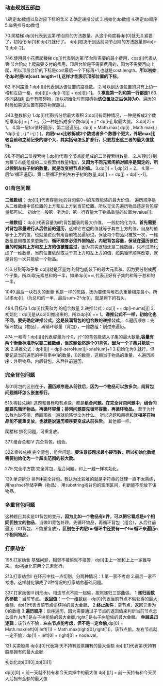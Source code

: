 ### 动态规划五部曲
1.确定dp数组以及对应下标的含义
2.确定递推公式
3.初始化dp数组
4.确定dp顺序
5.举例推导dp数组

70.爬楼梯 
dp[i]代表到达第i节台阶的方法数量。从这个角度看dp[0]就无关紧要了，初始化dp[1]和dp[2]就行了。
dp[i]取决于到达前两节台阶的方法数量即dp[i-1],dp[i-2]。

746.使用最小花费爬楼梯
dp[i]代表到达第i节台阶需要的最小费用，cost[i]代表从第i节台阶向上爬需要支付的费用，顶层台阶是不需要费用的，因为不需要再向上爬，所以顶层台阶的下标是cost最后一个下标再+1,也就是cost.length。**所以初始化dp时是int[cost.length+1],这样才能表示顶部位置的下标。**

62.不同路径
1.dp[i][j]代表到达该位置的路径数。
2.可以到达该位置的只有上边一格和左边一格，dp[i][j]= dp[i-1][j] + dp[i][j-1]。
3.**棋盘第一列和第一行都是1**
63.不同路径Ⅱ 
由于有障碍物，所以初始化时有障碍物**该位置及之后保持为0**。遍历的时候如果该位置有障碍物就跳过。

343.整数拆分
1.dp[i]代表i拆分后最大乘积
2.dp[i]有两种情况，一种是拆成2个数相乘dp[i] = j * i-j，另一种是拆成多个数dp[i] = j * dp[i-j],取最大值。
3.dp[2] = 1。
4.第一层for循环遍历i，第二层遍历j，dp[i] = Math.max( dp[i]  , Math.max( j *dp[i-j] , (j * i-j) ) )。**内层max比较拆成2个数或者多个数哪个更大，外层max比较当前和之前记录的哪个大，其实括号怎么扩都行，只要找出这三者的最大值就行。**

96.不同的二叉搜索树
1.dp[i]代表i个节点能组成的二叉搜索树数量。
2.从1到i分别为根节点能组成的二叉搜索树数量相加，**又因为不同元素间相对顺序是固定的，所以控制左右子树的数量，就是改变根节点的值。**
3.dp[1] = 1,dp[2] = 2。
4.第一层for循环遍历i，第二层循环控制左右子树的数量,dp[i] += dp[j] + dp[i-j-1]。

### 01背包问题
**二维数组：**
dp[i][j]代表容量为j的背包装0~i的东西能装的最大价值。
遍历顺序是从二维数组中该位置的上方和左上方到当前位置。所以无论先遍历物品还是背包容量都可以。
初始化一般第一列为0，第一行容量大于物品重量的位置为value[i]。

**一维数组：**
dp[i]代表容量为i的背包能装的最大价值。
一般初始化为0。**首先需要对背包容量进行从后往前的遍历**，这样它左边的值就等于其左上方的值，自身的值等于上方的值，也就是说没有用当前物品遍历过，保证每个物品只被放一次，一维数组是用覆盖来更新的。**循环顺序必须外侧物品，内层背包容量，保证在遍历该位置的时候其上方和左上方的值被覆盖过**，因为其实逻辑还是二维数组，只不过简化成了一维数组，当前位置依然取决于其上方和左上方的值，如果循环顺序改变，就是背包一次只能放一个物品。

416.分割等和子集
dp[i]就是容量为i的背包能装下的最大元素和。因为要分割成两个子集，所以i取元素总和的一半，如果dp[i]==i,代表正好有子集的和等于总和的一半。

1049.最后一块石头的重量
也是一样的思路，因为要使两堆石头重量相差最小，所以求dp[i]，i为总和的一半。最后sum-2*dp[i]，就是剩下的石头。

494.目标和
1.dp[i]代表和为i的组合数量
2.递推公式：dp[i] += dp[i-nums[j]]
3.初始化：dp[i]是从dp[0]推出来的，所以dp[0] == 1。**递推公式不一样，初始化也不同，要先确定递推公式，这是装满背包的组合数的递推公式。**
4.遍历顺序：先循环数组（物品），再循环容量（背包），一维数组：倒过来遍历。

474.一和零
1.dp[i][j]代表容量为i个0，j个1的背包能装入子集的最大数量,**容量有两个衡量标准所以要二维数组，但这题依然是个01背包，因为一个子集只能放一次**
2.递推公式：dp[i][j] = dp[i-zeroNum][j-oneNum]+1
3.初始化为0 就行，但要记录当前遍历的字符串中1的数量，0的数量，这相当于物品的重量。
4.遍历顺序：外层物品，内层背包，从后往前遍历。

### 完全背包问题
与01背包的区别在于，**遍历顺序是从前往后，因为一个物品可以放多次，纯背包问题循环怎么嵌套都行。**

518.零钱兑换Ⅱ
这题和目标和有点像，都是**组合问题。在完全背包问题中，组合问题要先循环物品，再循环容量；排列问题要先循环容量，再循环物品。** 至于为什么我也说不清，但画图推一遍就能感觉出为什么。
所以这题和目标和就**相差在物品能不能重复放，也就是说遍历顺序要变成从前往后。** 其他都一样。

爬楼梯
排列问题，可重复放。

377.组合总和Ⅳ
完全背包，组合。

322.零钱兑换
完全背包，组合问题。**要注意该题求最小硬币数，所以初始化数组需要初始化为一个超出范围的较大数。**

279.完全平方数
完全背包，组合问题。和上一题一样初始化。

139.单词拆分
排列➕完全背包。我认为比较难的就是字符串的处理一直不太熟练，用hashset存储字典（物品），用substring找背包的空闲区间，判断能不能放下该物品。

### 多重背包问题
这种题目其实是01背包的变形，**因为比如一个物品有n件，可以把它看成是n个相同但独立的物品**，当做01背包处理。先循环物品，再循环背包（组合），从后往前遍历（01背包，不能重复放），**区别在于内层for循环中还要有一个for循环来遍历n个相同物品。**
<br>

### 打家劫舍
198.打家劫舍
基础问题，相邻不被偷就不报警，dp[i]由上一家和上上一家推导来。
dp初始化前两个元素就行。

213.打家劫舍Ⅱ
在环形中找一点切割，分两种情况：1.第一家不考虑 2.最后一家不考虑。这样就化解成了2种情况的打家劫舍基础问题。

337.打家劫舍Ⅲ
树形dp，相连节点不能一起偷，按照递归三部曲做。
1.**递归函数的参数**：当前节点。
**返回值**：一个一维数组，dp[0]代表当前节点不偷获得的最大金额，dp[1]代表当前节点偷获得的最大金额。
2.**终止条件**：空节点，返回元素为0的数组
3.**遍历顺序**：后序遍历，因为需要通过子节点的返回值来判断当前节点怎么操作,left[]是左子树能偷的最大金额,right[]是右子树能偷的最大金额。
**单层递归逻辑**：该节点不偷，**左右节点能考虑，但不是一定会偷**,dp[0] = Math.max(left[0],left[1]) + Math.max(right[0],right[1])。该节点偷，左右节点就一定不偷，dp[1] = left[0] + right[0] + node.val。

121.买卖股票
dp[i][0]代表第i天不持有股票拥有的最大金额
dp[i][1]代表第i天持有股票拥有的最大金额

初始化dp[0][0],dp[0][1]

dp[i][0] = 前一天就不持有和今天卖掉中的最大值
dp[i][1] = 前一天持有和今天买入后拥有金额的最大值
